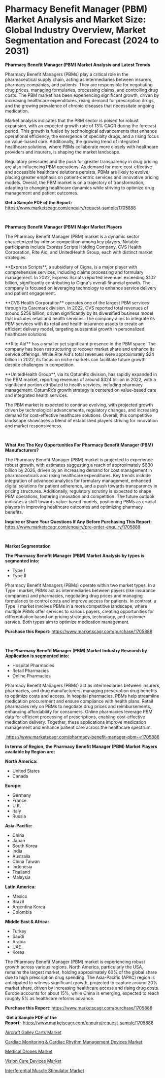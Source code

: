 <p><h1>Pharmacy Benefit Manager (PBM) Market Analysis and Market Size: Global Industry Overview, Market Segmentation and Forecast (2024 to 2031)</h1></p><p><strong>Pharmacy Benefit Manager (PBM) Market Analysis and Latest Trends</strong></p>
<p><p>Pharmacy Benefit Managers (PBMs) play a critical role in the pharmaceutical supply chain, acting as intermediaries between insurers, pharmacy companies, and patients. They are responsible for negotiating drug prices, managing formularies, processing claims, and controlling drug costs. The PBM market has been experiencing significant growth, driven by increasing healthcare expenditures, rising demand for prescription drugs, and the growing prevalence of chronic diseases that necessitate ongoing medication.</p><p>Market analysis indicates that the PBM sector is poised for robust expansion, with an expected growth rate of 13% CAGR during the forecast period. This growth is fueled by technological advancements that enhance operational efficiency, the emergence of specialty drugs, and a rising focus on value-based care. Additionally, the growing trend of integrated healthcare solutions, where PBMs collaborate more closely with healthcare providers and insurers, is shaping the market landscape.</p><p>Regulatory pressures and the push for greater transparency in drug pricing are also influencing PBM operations. As demand for more cost-effective and accessible healthcare solutions persists, PBMs are likely to evolve, placing greater emphasis on patient-centric services and innovative pricing models. Overall, the PBM market is on a trajectory of transformation, adapting to changing healthcare dynamics while striving to optimize drug management and patient outcomes.</p></p>
<p><strong>Get a Sample PDF of the Report:&nbsp;</strong> <a href="https://www.marketscagr.com/enquiry/request-sample/1705888?utm_campaign=1436&utm_medium=2&utm_source=Github&utm_content=ia&utm_term=21102024&utm_id=pharmacy-benefit-manager-pbm">https://www.marketscagr.com/enquiry/request-sample/1705888</a></p>
<p>&nbsp;</p>
<p><strong>Pharmacy Benefit Manager (PBM) Major Market Players</strong></p>
<p><p>The Pharmacy Benefit Manager (PBM) market is a dynamic sector characterized by intense competition among key players. Notable participants include Express Scripts Holding Company, CVS Health Corporation, Rite Aid, and UnitedHealth Group, each with distinct market strategies.</p><p>**Express Scripts**, a subsidiary of Cigna, is a major player with comprehensive services, including claims processing and formulary management. In 2022, Express Scripts reported revenues exceeding $102 billion, significantly contributing to Cigna's overall financial growth. The company is focused on leveraging technology to enhance service delivery and patient engagement.</p><p>**CVS Health Corporation** operates one of the largest PBM services through its Caremark division. In 2022, CVS reported total revenues of around $256 billion, driven significantly by its diversified business model that includes retail and health services. The company aims to integrate its PBM services with its retail and health insurance assets to create an efficient delivery model, targeting substantial growth in personalized healthcare solutions.</p><p>**Rite Aid** has a smaller yet significant presence in the PBM space. The company has been restructuring to recover market share and enhance its service offerings. While Rite Aid's total revenues were approximately $24 billion in 2022, its focus on niche markets can facilitate future growth despite challenges in competition.</p><p>**UnitedHealth Group**, via its OptumRx division, has rapidly expanded in the PBM market, reporting revenues of around $324 billion in 2022, with a significant portion attributed to health services, including pharmacy management. OptumRx’s growth strategy is centered on value-based care and integrated health services.</p><p>The PBM market is expected to continue evolving, with projected growth driven by technological advancements, regulatory changes, and increasing demand for cost-effective healthcare solutions. Overall, this competitive landscape showcases a blend of established players striving for innovation and market responsiveness.</p></p>
<p>&nbsp;</p>
<p><strong>What Are The Key Opportunities For Pharmacy Benefit Manager (PBM) Manufacturers?</strong></p>
<p><p>The Pharmacy Benefit Manager (PBM) market is projected to experience robust growth, with estimates suggesting a reach of approximately $600 billion by 2026, driven by an increasing demand for cost management in pharmaceuticals and rising healthcare expenditures. Key trends include integration of advanced analytics for formulary management, enhanced digital solutions for patient adherence, and a push towards transparency in pricing structures. Additionally, regulatory scrutiny is expected to shape PBM operations, fostering innovation and competition. The future outlook indicates a shift towards value-based models, positioning PBMs as crucial players in improving healthcare outcomes and optimizing pharmacy benefits.</p></p>
<p><strong>Inquire or Share Your Questions If Any Before Purchasing This Report:</strong> <a href="https://www.marketscagr.com/enquiry/pre-order-enquiry/1705888?utm_campaign=1436&utm_medium=2&utm_source=Github&utm_content=ia&utm_term=21102024&utm_id=pharmacy-benefit-manager-pbm">https://www.marketscagr.com/enquiry/pre-order-enquiry/1705888</a></p>
<p>&nbsp;</p>
<p><strong>Market Segmentation</strong></p>
<p><strong>The Pharmacy Benefit Manager (PBM) Market Analysis by types is segmented into:</strong></p>
<p><ul><li>Type I</li><li>Type II</li></ul></p>
<p><p>Pharmacy Benefit Managers (PBMs) operate within two market types. In a Type I market, PBMs act as intermediaries between payers (like insurance companies) and pharmacies, negotiating drug prices and managing formularies to control costs and improve access for patients. In contrast, a Type II market involves PBMs in a more competitive landscape, where multiple PBMs offer services to various payers, creating opportunities for differentiation based on pricing strategies, technology, and customer service. Both types aim to optimize medication management.</p></p>
<p><strong>Purchase this Report:&nbsp;</strong><a href="https://www.marketscagr.com/purchase/1705888?utm_campaign=1436&utm_medium=2&utm_source=Github&utm_content=ia&utm_term=21102024&utm_id=pharmacy-benefit-manager-pbm">https://www.marketscagr.com/purchase/1705888</a></p>
<p>&nbsp;</p>
<p><strong>The Pharmacy Benefit Manager (PBM) Market Industry Research by Application is segmented into:</strong></p>
<p><ul><li>Hospital Pharmacies</li><li>Retail Pharmacies</li><li>Online Pharmacies</li></ul></p>
<p><p>Pharmacy Benefit Managers (PBMs) act as intermediaries between insurers, pharmacies, and drug manufacturers, managing prescription drug benefits to optimize costs and access. In hospital pharmacies, PBMs help streamline medication procurement and ensure compliance with health plans. Retail pharmacies rely on PBMs to negotiate drug prices and reimbursements, enhancing affordability for consumers. Online pharmacies leverage PBM data for efficient processing of prescriptions, enabling cost-effective medication delivery. Together, these applications improve medication management and enhance patient care across the healthcare spectrum.</p></p>
<p><a href="https://www.marketscagr.com/pharmacy-benefit-manager-pbm--r1705888?utm_campaign=1436&utm_medium=2&utm_source=Github&utm_content=ia&utm_term=21102024&utm_id=pharmacy-benefit-manager-pbm">&nbsp;https://www.marketscagr.com/pharmacy-benefit-manager-pbm--r1705888</a></p>
<p><strong>In terms of Region, the Pharmacy Benefit Manager (PBM) Market Players available by Region are:</strong></p>
<p>
    <p> <strong> North America: </strong>
        <ul>
            <li>United States</li>
            <li>Canada</li>
        </ul>
        </p> 
    <p> <strong> Europe: </strong>
        <ul>
            <li>Germany</li>
            <li>France</li>
            <li>U.K.</li>
            <li>Italy</li>
            <li>Russia</li>
        </ul>
        </p> 
    <p> <strong> Asia-Pacific: </strong>
        <ul>
            <li>China</li>
            <li>Japan</li>
            <li>South Korea</li>
            <li>India</li>
            <li>Australia</li>
            <li>China Taiwan</li>
            <li>Indonesia</li>
            <li>Thailand</li>
            <li>Malaysia</li>
        </ul>
        </p> 
    <p> <strong> Latin America: </strong>
        <ul>
            <li>Mexico</li>
            <li>Brazil</li>
            <li>Argentina Korea</li>
            <li>Colombia</li>
        </ul>
        </p> 
    <p> <strong> Middle East & Africa: </strong>
        <ul>
            <li>Turkey</li>
            <li>Saudi</li>
            <li>Arabia</li>
            <li>UAE</li>
            <li>Korea</li>
        </ul>
    </p>
    </p>
<p><p>The Pharmacy Benefit Manager (PBM) market is experiencing robust growth across various regions. North America, particularly the USA, remains the largest market, holding approximately 60% of the global share due to high prescription drug spending. The Asia-Pacific (APAC) region is anticipated to witness significant growth, projected to capture around 20% market share, driven by increasing healthcare access and rising drug costs. Europe accounts for about 15%, while China is emerging, expected to reach roughly 5% as healthcare reforms advance.</p></p>
<p><strong>Purchase this Report: </strong><a href="https://www.marketscagr.com/purchase/1705888?utm_campaign=1436&utm_medium=2&utm_source=Github&utm_content=ia&utm_term=21102024&utm_id=pharmacy-benefit-manager-pbm">https://www.marketscagr.com/purchase/1705888</a></p>
<p>&nbsp;<strong>Get a Sample PDF of the Report:&nbsp;&nbsp;</strong><a href="https://www.marketscagr.com/enquiry/request-sample/1705888?utm_campaign=1436&utm_medium=2&utm_source=Github&utm_content=ia&utm_term=21102024&utm_id=pharmacy-benefit-manager-pbm">https://www.marketscagr.com/enquiry/request-sample/1705888</a></p>
<p><strong></strong></p>
<p><p><a href="https://issuu.com/reportprime-2/docs/aircraft-galley-carts-market-size-2_d3a4efbb32d60e?utm_campaign=1436&utm_medium=2&utm_source=Github&utm_content=ia&utm_term=21102024&utm_id=pharmacy-benefit-manager-pbm">Aircraft Galley Carts Market</a></p><p><a href="https://www.linkedin.com/pulse/cardiac-monitoring-rhythm-management-devices-market-emerging-zvzxe?utm_campaign=1436&utm_medium=2&utm_source=Github&utm_content=ia&utm_term=21102024&utm_id=pharmacy-benefit-manager-pbm">Cardiac Monitoring & Cardiac Rhythm Management Devices Market</a></p><p><a href="https://www.linkedin.com/pulse/medical-drones-market-drivers-challenges-forecast-2024-2031-3zfpe?utm_campaign=1436&utm_medium=2&utm_source=Github&utm_content=ia&utm_term=21102024&utm_id=pharmacy-benefit-manager-pbm">Medical Drones Market</a></p><p><a href="https://www.linkedin.com/pulse/exploring-vision-care-devices-market-strategic-insights-growth-2c0le?utm_campaign=1436&utm_medium=2&utm_source=Github&utm_content=ia&utm_term=21102024&utm_id=pharmacy-benefit-manager-pbm">Vision Care Devices Market</a></p><p><a href="https://www.linkedin.com/pulse/emerging-technologies-reshaping-interferential-muscle-stimulator-zlqme?utm_campaign=1436&utm_medium=2&utm_source=Github&utm_content=ia&utm_term=21102024&utm_id=pharmacy-benefit-manager-pbm">Interferential Muscle Stimulator Market</a></p></p>
